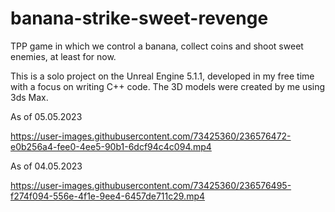 # banana-strike-sweet-revenge
TPP game in which we control a banana, collect coins and shoot sweet enemies, at least for now.

This is a solo project on the Unreal Engine 5.1.1, developed in my free time with a focus on writing C++ code. The 3D models were created by me using 3ds Max. 


As of 05.05.2023



https://user-images.githubusercontent.com/73425360/236576472-e0b256a4-fee0-4ee5-90b1-6dcf94c4c094.mp4


As of 04.05.2023



https://user-images.githubusercontent.com/73425360/236576495-f274f094-556e-4f1e-9ee4-6457de711c29.mp4



